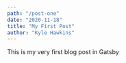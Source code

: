 ```yaml
---
path: "/post-one"
date: "2020-11-18"
title: "My First Post"
author: "Kyle Hawkins"
---
```



This is my very first blog post in Gatsby
